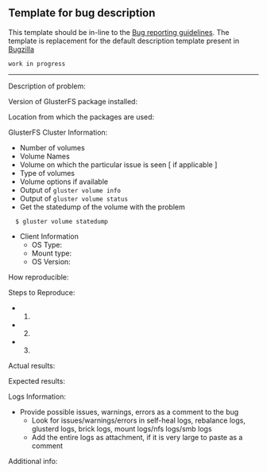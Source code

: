 Template for bug description
----------------------------
This template should be in-line to the [Bug reporting guidelines](./Bug-Reporting-Guidelines.md).
The template is replacement for the default description template present in [Bugzilla](https://bugzilla.redhat.com)

    work in progress

------------------------------------------------------------------------

Description of problem:

Version of GlusterFS package installed:

Location from which the packages are used:

GlusterFS Cluster Information:

-   Number of volumes
-   Volume Names
-   Volume on which the particular issue is seen [ if applicable ]
-   Type of volumes
-   Volume options if available
-   Output of `gluster volume info`
-   Output of `gluster volume status`
-   Get the statedump of the volume with the problem

`   $ gluster volume statedump `<vol-name>

-   Client Information
    -   OS Type:
    -   Mount type:
    -   OS Version:

How reproducible:

Steps to Reproduce:

-   1.
-   2.
-   3.

Actual results:

Expected results:

Logs Information:

-   Provide possible issues, warnings, errors as a comment to the bug
    -   Look for issues/warnings/errors in self-heal logs, rebalance logs, glusterd logs, brick logs, mount logs/nfs logs/smb logs
    -   Add the entire logs as attachment, if it is very large to paste as a comment

Additional info:

  [Bug\_reporting\_guidelines]: Bug_reporting_guidelines "wikilink"
  [Bugzilla]: https://bugzilla.redhat.com
